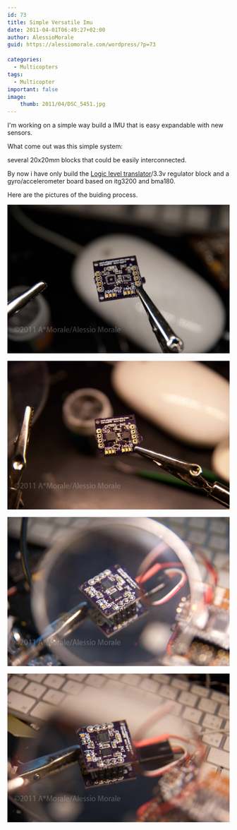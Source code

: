 ```yaml
---
id: 73
title: Simple Versatile Imu
date: 2011-04-01T06:49:27+02:00
author: AlessioMorale
guid: https://alessiomorale.com/wordpress/?p=73

categories:
  - Multicopters
tags:
  - Multicopter
important: false
image:
    thumb: 2011/04/DSC_5451.jpg
---
```


I'm working on a simple way build a IMU that is easy expandable with new sensors.

What come out was this simple system:

several 20x20mm blocks that could be easily interconnected.

By now i have only build the [Logic level translator](levelconv.pdf)/3.3v regulator block and a gyro/accelerometer board based on itg3200 and bma180.

Here are the pictures of the buiding process.

![](/images/2011/04/DSC_5445.jpg)

![](/images/2011/04/DSC_5446.jpg)

![](/images/2011/04/DSC_5449.jpg)

![](/images/2011/04/DSC_5451.jpg)
